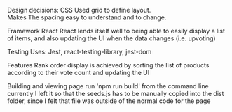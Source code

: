 Design decisions:
  CSS
    Used grid to define layout.  
      Makes The spacing easy to understand and to change.
    
  Framework
    React
      React lends itself well to being able to easily display a list of items, and also updating the UI when the data changes (i.e. upvoting)
      
  Testing
    Uses: Jest, react-testing-library, jest-dom
      
  Features
    Rank order display is achieved by sorting the list of products according to their vote count and updating the UI

  Building and viewing page
    run 'npm run build' from the command line
    currently I left it so that the seeds.js has to be manually copied into the dist folder, since I felt that file was outside of the normal code for the page

